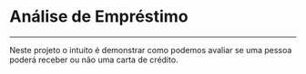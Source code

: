 # Análise de Empréstimo

---

Neste projeto o intuito é demonstrar como podemos avaliar se uma pessoa poderá receber ou não uma carta de crédito.
